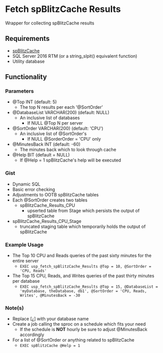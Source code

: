 # Fetch spBlitzCache Results
Wrapper for collecting spBlitzCache results

## Requirements
* [spBlitzCache](https://github.com/BrentOzarULTD/SQL-Server-First-Responder-Kit) 
* SQL Server 2016 RTM (or a string_slpit() equivalent function)
* Utility database

## Functionality
### Parameters
* @Top INT (default: 5)
  * The top N results per each '@SortOrder'
* @DatabaseList VARCHAR(200) (default: NULL)
  * An inclusive list of databases 
    * If NULL @Top N per server
* @SortOrder VARCHAR(200) (default: 'CPU')
  * An inclusive list of @SortOrder's 
    * If NULL @SorderOrder = 'CPU' only
* @MinutesBack INT (default: -60)
  * The minutes back which to look through cache
* @Help BIT (default = NULL)
  * If @Help = 1 spBlitzCache's help will be executed

### Gist
* Dynamic SQL 
* Basic error checking
* Adjustments to OOTB spBlitzCache tables
* Each @SortOrder creates two tables
  * spBlitzCache_Results_CPU
    * upserted table from Stage which persists the output of spBlitzCache
* spBlitzCache_Results_CPU_Stage
  * truncated staging table which temporarily holds the output of spBlitzCache

### Example Usage
* The Top 10 CPU and Reads queries of the past sixty minutes for the entire server
  * `EXEC usp_fetch_spBlitzCache_Results @Top = 10, @SortOrder = 'CPU, Reads'`
* The Top 15 CPU, Reads, and Writes queries of the past thirty minutes per database
  * `EXEC usp_fetch_spBlitzCache_Results @Top = 15, @DatabaseList = 'myDatabase, theDatabase, db1', @SortOrder = 'CPU, Reads, Writes', @MinutesBack = -30`
 
### Note(s)
* Replace [¿] with your database name
* Create a job calling the sproc on a schedule which fits your need
  * If the schedule is **NOT** hourly be sure to adjust @MinutesBack accordingly 
* For a list of @SortOrder or anything related to spBlitzCache 
  * `EXEC spBlitzCache @Help = 1`
